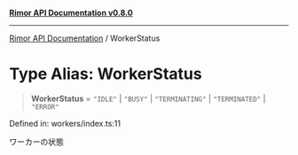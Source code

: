[**Rimor API Documentation v0.8.0**](../README.md)

***

[Rimor API Documentation](../globals.md) / WorkerStatus

# Type Alias: WorkerStatus

> **WorkerStatus** = `"IDLE"` \| `"BUSY"` \| `"TERMINATING"` \| `"TERMINATED"` \| `"ERROR"`

Defined in: workers/index.ts:11

ワーカーの状態
